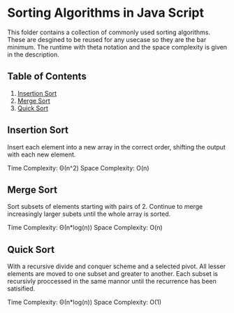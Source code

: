# Sorting Algorithms in Java Script
This folder contains a collection of commonly used sorting algorithms. These are desgined to be reused for any usecase so they are the bar minimum. The runtime with theta notation and the space complexity is given in the description.

## Table of Contents
1. [Insertion Sort](#insertion-sort)
2. [Merge Sort](#merge-sort)
3. [Quick Sort](#quick-sort)

## Insertion Sort
Insert each element into a new array in the correct order, shifting the output with each new element.

Time Complexity: Θ(n^2)
Space Complexity: O(n)

## Merge Sort
Sort subsets of elements starting with pairs of 2. Continue to merge increasingly larger subets until the whole array is sorted.

Time Complexity: Θ(n*log(n))
Space Complexity: O(n)

## Quick Sort
With a recursive divide and conquer scheme and a selected pivot. All lesser elements are moved to one subset and greater to another. Each subset is recursivly proccessed in the same mannor until the recurrence has been satisified.

Time Complexity: Θ(n*log(n))
Space Complexity: O(1)